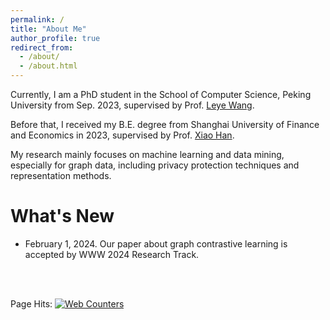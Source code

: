```yaml
---
permalink: /
title: "About Me"
author_profile: true
redirect_from: 
  - /about/
  - /about.html
---
```


Currently, I am a PhD student in the School of Computer Science, Peking University from Sep. 2023, supervised by Prof. <a href="https://wangleye.github.io" target="_blank">Leye Wang</a>. 

Before that, I received my B.E. degree from Shanghai University of Finance and Economics in 2023, supervised by Prof. <a href="http://simecv.sufe.edu.cn/page.aspx?id=54" target="_blank">Xiao Han</a>. 

My research mainly focuses on machine learning and data mining, especially for graph data, including privacy protection techniques and representation methods.


What's New
======
* February 1, 2024. Our paper about graph contrastive learning is accepted by WWW 2024 Research Track.

<br/>
<br/>

Page Hits: <a href="https://www.easycounter.com/"><img src="https://www.easycounter.com/counter.php?wuyucheng" border="0" alt="Web Counters"></a>
